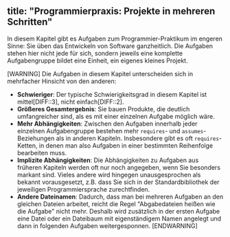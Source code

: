title: "Programmierpraxis: Projekte in mehreren Schritten"
---
In diesem Kapitel gibt es Aufgaben zum Programmier-Praktikum im engeren Sinne:
Sie üben das Entwickeln von Software ganzheitlich.
Die Aufgaben stehen hier nicht jede für sich, sondern jeweils eine komplette Aufgabengruppe
bildet eine Einheit, ein eigenes kleines Projekt.

[WARNING]
Die Aufgaben in diesem Kapitel unterscheiden sich in mehrfacher Hinsicht von den anderen:

- **Schwieriger**: Der typische Schwierigkeitsgrad in diesem Kapitel ist 
  mittel[DIFF::3], nicht einfach[DIFF::2].
- **Größeres Gesamtergebnis**: Sie bauen Produkte, die deutlich umfangreicher sind,
  als es mit einer einzelnen Aufgabe möglich wäre.
- **Mehr Abhängigkeiten**: Zwischen den Aufgaben innerhalb jeder einzelnen Aufgabengruppe
  bestehen mehr `requires`- und `assumes`-Beziehungen als in anderen Kapiteln.
  Insbesondere gibt es oft `requires`-Ketten, in denen man also Aufgaben in einer
  bestimmten Reihenfolge bearbeiten muss.
- **Implizite Abhängigkeiten**: Die Abhängigkeiten zu Aufgaben aus früheren Kapiteln werden
  oft nur noch angegeben, wenn Sie besonders markant sind.
  Vieles andere wird hingegen unausgesprochen als bekannt vorausgesetzt, z.B. dass Sie sich
  in der Standardbibliothek der jeweiligen Programmiersprache zurechtfinden.
- **Andere Dateinamen**: Dadurch, dass man bei mehreren Aufgaben an den gleichen Dateien arbeitet,
  reicht die Regel "Abgabedateien heißen wie die Aufgabe" nicht mehr.
  Deshalb wird zusätzlich in der ersten Aufgabe eine Datei oder ein Dateibaum mit 
  eigenständigem Namen angelegt und dann in folgenden Aufgaben weitergesponnen.
[ENDWARNING]

